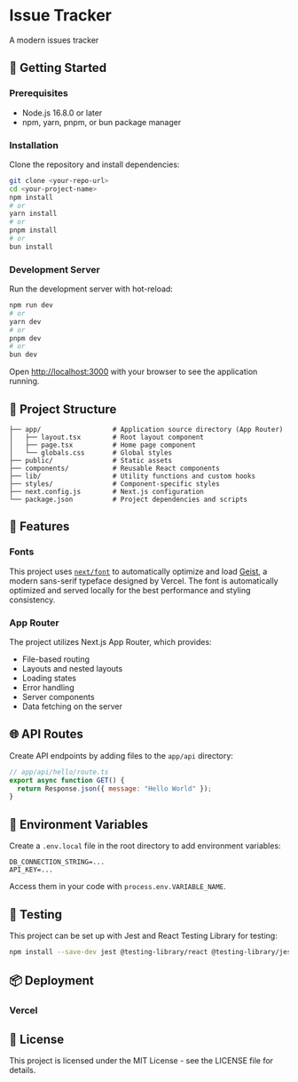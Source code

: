 # Issue Tracker

A modern issues tracker

## 🚀 Getting Started

### Prerequisites

- Node.js 16.8.0 or later
- npm, yarn, pnpm, or bun package manager

### Installation

Clone the repository and install dependencies:

```bash
git clone <your-repo-url>
cd <your-project-name>
npm install
# or
yarn install
# or
pnpm install
# or
bun install
```

### Development Server

Run the development server with hot-reload:

```bash
npm run dev
# or
yarn dev
# or
pnpm dev
# or
bun dev
```

Open [http://localhost:3000](http://localhost:3000) with your browser to see the application running.

## 🔧 Project Structure

```
├── app/                  # Application source directory (App Router)
│   ├── layout.tsx        # Root layout component
│   ├── page.tsx          # Home page component
│   └── globals.css       # Global styles
├── public/               # Static assets
├── components/           # Reusable React components
├── lib/                  # Utility functions and custom hooks
├── styles/               # Component-specific styles
├── next.config.js        # Next.js configuration
└── package.json          # Project dependencies and scripts
```

## 🎨 Features

### Fonts

This project uses [`next/font`](https://nextjs.org/docs/app/building-your-application/optimizing/fonts) to automatically optimize and load [Geist](https://vercel.com/font), a modern sans-serif typeface designed by Vercel. The font is automatically optimized and served locally for the best performance and styling consistency.

### App Router

The project utilizes Next.js App Router, which provides:

- File-based routing
- Layouts and nested layouts
- Loading states
- Error handling
- Server components
- Data fetching on the server

## 🌐 API Routes

Create API endpoints by adding files to the `app/api` directory:

```javascript
// app/api/hello/route.ts
export async function GET() {
  return Response.json({ message: "Hello World" });
}
```

## 🔄 Environment Variables

Create a `.env.local` file in the root directory to add environment variables:

```
DB_CONNECTION_STRING=...
API_KEY=...
```

Access them in your code with `process.env.VARIABLE_NAME`.

## 🧪 Testing

This project can be set up with Jest and React Testing Library for testing:

```bash
npm install --save-dev jest @testing-library/react @testing-library/jest-dom
```

## 📦 Deployment

### Vercel

## 📄 License

This project is licensed under the MIT License - see the LICENSE file for details.
